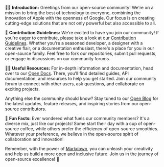 🙋‍♀️ **Introduction:**
Greetings from our open-source community! We're on a mission to bring the best of technology to everyone, combining the innovation of Apple with the openness of Google. Our focus is on creating cutting-edge solutions that are not only powerful but also accessible to all.

🌈 **Contribution Guidelines:**
We're excited to have you join our community! If you're eager to contribute, please take a look at our [Contribution Guidelines](guidelines). Whether you're a seasoned developer, a designer with a creative flair, or a documentation enthusiast, there's a place for you in our open-source family. Feel free to fork our repositories, submit pull requests, or engage in discussions on our community forums.

👩‍💻 **Useful Resources:**
For in-depth information and documentation, head over to our [Open Docs](link-to-docs). There, you'll find detailed guides, API documentation, and resources to help you get started. Join our community forum to connect with other users, ask questions, and collaborate on exciting projects.

Anything else the community should know? Stay tuned to our [Open Blog](link-to-blog) for the latest updates, feature releases, and inspiring stories from our open-source contributors.

🍿 **Fun Facts:**
Ever wondered what fuels our community members? It's a diverse mix, just like our projects! Some start their day with a cup of open-source coffee, while others prefer the efficiency of open-source smoothies. Whatever your preference, we believe in the open-source spirit of collaboration and innovation!

Remember, with the power of [Markdown](https://docs.github.com/github/writing-on-github/getting-started-with-writing-and-formatting-on-github/basic-writing-and-formatting-syntax), you can unleash your creativity and help us build a more open and inclusive future. Join us in the journey of open-source excellence! 🚀
